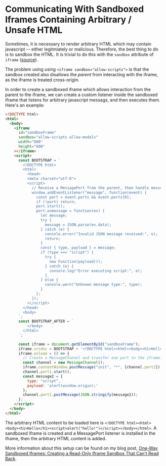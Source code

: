Communicating With Sandboxed Iframes Containing Arbitrary / Unsafe HTML
============================================

Sometimes, it is necessary to render arbitrary HTML which may contain javascript -- either legitmiately or malicious. Therefore, the best thing to do is to sandbox the HTML. It is trivial to do this with the `sandbox` attribute of `iframe` ([source](https://developer.mozilla.org/en-US/docs/Web/HTML/Reference/Elements/iframe#sandbox)).

The problem using using `<iframe sandbox="allow-scripts">` is that the sandbox created also disallows the _parent_ from interacting with the iframe, as the iframe is treated cross-origin.

In order to create a sandboxed iframe which allows interaction from the parent to the iframe, we can create a custom listener inside the sandboxed iframe that listens for arbitrary javascript messags, and then executes them. Here's an example:

```html
<!DOCTYPE html>
<html>
  <body>
    <iframe
      id="sandboxFrame"
      sandbox="allow-scripts allow-modals"
      width="800"
      height="600"
    ></iframe>
    <script>
      const BOOTSTRAP = `
        <!DOCTYPE html>
        <html>
          <head>
          <meta charset="utf-8">
          <script>
            // Receive a MessagePort from the parent, then handle messages on it.
            window.addEventListener("message", function(event) {
              const port = event.ports && event.ports[0];
              if (!port) return;
              port.start();
              port.onmessage = function(ev) {
                let message;
                try {
                  message = JSON.parse(ev.data);
                } catch (e) {
                  console.error("Invalid JSON message received:", e);
                  return;
                }
                const { type, payload } = message;
                if (type === "script") {
                  try {
                    new Function(payload)();
                  } catch (e) {
                    console.log("Error executing script:", e);
                  }
                } else {
                  console.warn("Unknown message type:", type);
                }
              };
            });
          <\/script>
        </head>
        <body>
      `;
      const BOOTSTRAP_AFTER = `
          </body>
        </html>
      `;

      const iframe = document.getElementById("sandboxFrame");
      iframe.srcdoc = BOOTSTRAP + '<!DOCTYPE html><html><body><h1>Hello</h1><script>alert("hello!")<\/script></body></html>' + BOOTSTRAP_AFTER;
      iframe.onload = () => {
        // Create a MessageChannel and transfer one port to the iframe.
        const channel = new MessageChannel();
        iframe.contentWindow.postMessage("init", "*", [channel.port2]);
        channel.port1.start();
        const message2 = {
          type: "script",
          payload: 'alert(window.origin);'
        };
        channel.port1.postMessage(JSON.stringify(message2));
      };
    </script>
  </body>
</html>
```

The arbitrary HTML content to be loaded here is `<!DOCTYPE html><html><body><h1>Hello</h1><script>alert("hello!")</script></body></html>`. A sandboxed iframe is created and a MessagePort listener is installed in the iframe, then the arbitrary HTML content is added.

More information about this setup can be found on my blog post, [One-Way Sandboxed Iframes: Creating a Read-Only Iframe Sandbox That Can't Read Back](https://joshua.hu/rendering-sandboxing-arbitrary-html-content-iframe-interacting).
